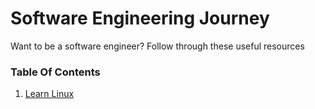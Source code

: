 # Software Engineering Journey
Want to be a software engineer?
Follow through these useful resources
### Table Of Contents
1. [Learn Linux](./Linux/learnLinux.md) 
